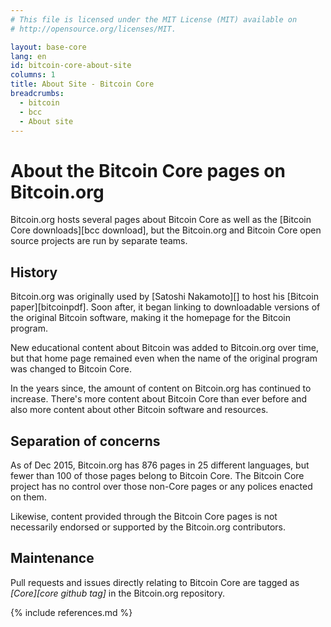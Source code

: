 ```yaml
---
# This file is licensed under the MIT License (MIT) available on
# http://opensource.org/licenses/MIT.

layout: base-core
lang: en
id: bitcoin-core-about-site
columns: 1
title: About Site - Bitcoin Core
breadcrumbs:
  - bitcoin
  - bcc
  - About site
---
```


<div class="hero">
<div class="container hero-container" markdown="block">

# About the Bitcoin Core pages on Bitcoin.org

</div>
</div>

<div class="bitcore-content">
<div class="container" markdown="block">

Bitcoin.org hosts several pages about Bitcoin Core as well as the
[Bitcoin Core downloads][bcc download], but the Bitcoin.org and Bitcoin
Core open source projects are run by separate teams.

## History

Bitcoin.org was originally used by [Satoshi Nakamoto][] to host his
[Bitcoin paper][bitcoinpdf]. Soon after, it began linking to
downloadable versions of the original Bitcoin software, making it the
homepage for the Bitcoin program.

New educational content about Bitcoin was added to Bitcoin.org over
time, but that home page remained even when the name of the original
program was changed to Bitcoin Core.

In the years since, the amount of content on Bitcoin.org has continued
to increase.  There's more content about Bitcoin Core than ever before
and also more content about other Bitcoin software and resources.

## Separation of concerns

As of Dec 2015, Bitcoin.org has 876 pages in 25 different languages,
but fewer than 100 of those pages belong to Bitcoin Core. The Bitcoin
Core project has no control over those non-Core pages or any polices
enacted on them.

Likewise, content provided through the Bitcoin Core pages is not
necessarily endorsed or supported by the Bitcoin.org contributors.

## Maintenance

Pull requests and issues directly relating to Bitcoin Core are tagged as
*[Core][core github tag]* in the Bitcoin.org repository.

{% include references.md %}
</div>
</div>